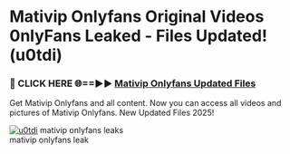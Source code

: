 # Mativip Onlyfans Original Videos 0nlyFans Leaked - Files Updated! (u0tdi)

<h3>🔴 CLICK HERE 🌐==►► <a href="https://tinyurl.com/ms9xzufz" rel="nofollow">Mativip Onlyfans Updated Files</a></h3>

Get Mativip Onlyfans and all content. Now you can access all videos and pictures of Mativip Onlyfans. New Updated Files 2025!

[![u0tdi](https://i.imgur.com/ppqm5kG.gif)](https://tinyurl.com/ms9xzufz)
mativip onlyfans leaks<br>
mativip onlyfans leak